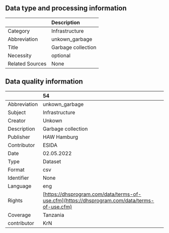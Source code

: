 ## Data type and processing information 

|                 | Description        |
|:----------------|:-------------------|
| Category        | Infrastructure     |
| Abbreviation    | unkown_garbage     |
| Title           | Garbage collection |
| Necessity       | optional           |
| Related Sources | None               |

## Data quality information 

|              | 54                                                                                           |
|:-------------|:---------------------------------------------------------------------------------------------|
| Abbreviation | unkown_garbage                                                                               |
| Subject      | Infrastructure                                                                               |
| Creator      | Unkown                                                                                       |
| Description  | Garbage collection                                                                           |
| Publisher    | HAW Hamburg                                                                                  |
| Contributor  | ESIDA                                                                                        |
| Date         | 02.05.2022                                                                                   |
| Type         | Dataset                                                                                      |
| Format       | csv                                                                                          |
| Identifier   | None                                                                                         |
| Language     | eng                                                                                          |
| Rights       | [https://dhsprogram.com/data/terms-of-use.cfm](https://dhsprogram.com/data/terms-of-use.cfm) |
| Coverage     | Tanzania                                                                                     |
| contributor  | KrN                                                                                          |